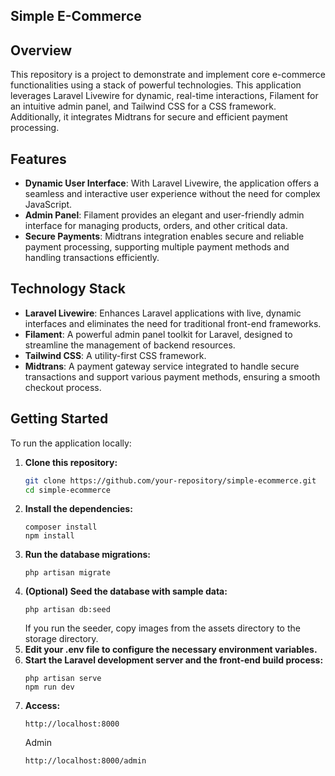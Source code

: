 ## Simple E-Commerce

## Overview

This repository is a project to demonstrate and implement core e-commerce functionalities using a stack of powerful technologies. This application leverages Laravel Livewire for dynamic, real-time interactions, Filament for an intuitive admin panel, and Tailwind CSS for a CSS framework. Additionally, it integrates Midtrans for secure and efficient payment processing.

## Features

-   **Dynamic User Interface**: With Laravel Livewire, the application offers a seamless and interactive user experience without the need for complex JavaScript.
-   **Admin Panel**: Filament provides an elegant and user-friendly admin interface for managing products, orders, and other critical data.
-   **Secure Payments**: Midtrans integration enables secure and reliable payment processing, supporting multiple payment methods and handling transactions efficiently.

## Technology Stack

-   **Laravel Livewire**: Enhances Laravel applications with live, dynamic interfaces and eliminates the need for traditional front-end frameworks.
-   **Filament**: A powerful admin panel toolkit for Laravel, designed to streamline the management of backend resources.
-   **Tailwind CSS**: A utility-first CSS framework.
-   **Midtrans**: A payment gateway service integrated to handle secure transactions and support various payment methods, ensuring a smooth checkout process.

## Getting Started

To run the application locally:

1. **Clone this repository:**
    ```bash
    git clone https://github.com/your-repository/simple-ecommerce.git
    cd simple-ecommerce
    ```
2. **Install the dependencies:**
    ```
    composer install
    npm install
    ```
3. **Run the database migrations:**
    ```
    php artisan migrate
    ```
4. **(Optional) Seed the database with sample data:**
    ```
    php artisan db:seed
    ```
    If you run the seeder, copy images from the assets directory to the storage directory.
5. **Edit your .env file to configure the necessary environment variables.**
6. **Start the Laravel development server and the front-end build process:**
    ```
    php artisan serve
    npm run dev
    ```
7. **Access:**
    ```
    http://localhost:8000
    ```
    Admin
    ```
    http://localhost:8000/admin
    ```
